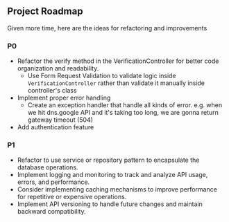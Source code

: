 ## Project Roadmap
Given more time, here are the ideas for refactoring and improvements

### P0
- Refactor the verify method in the VerificationController for better code organization and readability.
  - Use Form Request Validation to validate logic inside `VerificationController` rather than validate it manually inside controller's class
- Implement proper error handling
  - Create an exception handler that handle all kinds of error. e.g. when we hit dns.google API and it's taking too long, we are gonna return gateway timeout (504)
- Add authentication feature

### P1
- Refactor to use service or repository pattern to encapsulate the database operations.
- Implement logging and monitoring to track and analyze API usage, errors, and performance.
- Consider implementing caching mechanisms to improve performance for repetitive or expensive operations.
- Implement API versioning to handle future changes and maintain backward compatibility.
